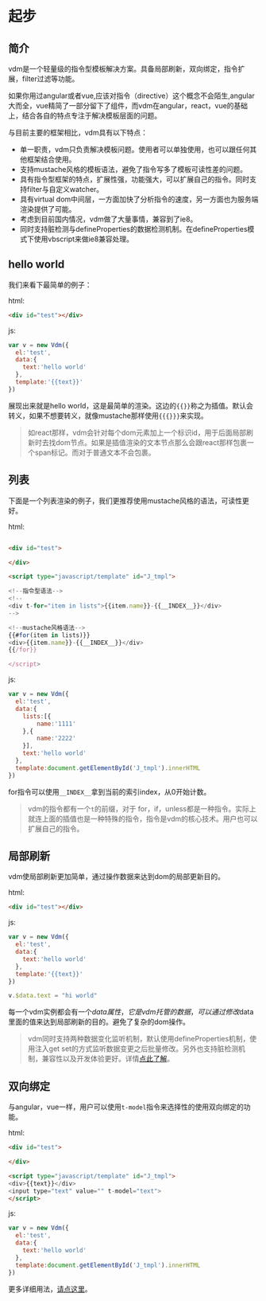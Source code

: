 # 起步

## 简介

vdm是一个轻量级的指令型模板解决方案。具备局部刷新，双向绑定，指令扩展，filter过滤等功能。

如果你用过angular或者vue,应该对指令（directive）这个概念不会陌生,angular大而全，vue精简了一部分留下了组件，而vdm在angular，react，vue的基础上，结合各自的特点专注于解决模板层面的问题。

与目前主要的框架相比，vdm具有以下特点：

* 单一职责，vdm只负责解决模板问题。使用者可以单独使用，也可以跟任何其他框架结合使用。
* 支持mustache风格的模板语法，避免了指令写多了模板可读性差的问题。
* 具有指令型框架的特点，扩展性强，功能强大，可以扩展自己的指令。同时支持filter与自定义watcher。
* 具有virtual dom中间层，一方面加快了分析指令的速度，另一方面也为服务端渲染提供了可能。
* 考虑到目前国内情况，vdm做了大量事情，兼容到了ie8。
* 同时支持脏检测与defineProperties的数据检测机制。在defineProperties模式下使用vbscript来做ie8兼容处理。


## hello world

我们来看下最简单的例子：


html:

```html
<div id="test"></div>
```

js:

```js
var v = new Vdm({
  el:'test',
  data:{
    text:'hello world'
  },
  template:'{{text}}'
})

```
展现出来就是hello world，这是最简单的渲染。这边的`{{}}`称之为插值。默认会转义，如果不想要转义，就像mustache那样使用`{{{}}}`来实现。

> 如react那样，vdm会针对每个dom元素加上一个标识id，用于后面局部刷新时去找dom节点。如果是插值渲染的文本节点那么会跟react那样包裹一个span标记。而对于普通文本不会包裹。

## 列表

下面是一个列表渲染的例子，我们更推荐使用mustache风格的语法，可读性更好。




html:

```html

<div id="test">

</div>

<script type="javascript/template" id="J_tmpl">

<!--指令型语法-->
<!--
<div t-for="item in lists">{{item.name}}-{{__INDEX__}}</div>
-->

<!--mustache风格语法-->
{{#for(item in lists)}}
<div>{{item.name}}-{{__INDEX__}}</div>
{{/for}}

</script>

```

js:

```js
var v = new Vdm({
  el:'test',
  data:{
    lists:[{
        name:'1111'
    },{
        name:'2222'
    }],
    text:'hello world'
  },
  template:document.getElementById('J_tmpl').innerHTML
})


```

for指令可以使用`__INDEX__`拿到当前的索引index，从0开始计数。

> vdm的指令都有一个`t`的前缀，对于 for，if，unless都是一种指令。实际上就连上面的插值也是一种特殊的指令，指令是vdm的核心技术。用户也可以扩展自己的指令。

## 局部刷新

vdm使局部刷新更加简单，通过操作数据来达到dom的局部更新目的。




html:

```html
<div id="test"></div>
```

js:

```js
var v = new Vdm({
  el:'test',
  data:{
    text:'hello world'
  },
  template:'{{text}}'
})

v.$data.text = "hi world"

```

每一个vdm实例都会有一个$data属性，它是vdm托管的数据，可以通过修改$data里面的值来达到局部刷新的目的。避免了复杂的dom操作。


> vdm同时支持两种数据变化监听机制，默认使用defineProperties机制，使用注入get set的方式监听数据变更之后批量修改。另外也支持脏检测机制，兼容性以及开发体验更好。详情[点此了解](./doc.html#defineProperties)。




## 双向绑定

与angular，vue一样，用户可以使用`t-model`指令来选择性的使用双向绑定的功能。



html:

```html
<div id="test">

</div>

<script type="javascript/template" id="J_tmpl">
<div>{{text}}</div>
<input type="text" value="" t-model="text">
</script>
```

js:

```js
var v = new Vdm({
  el:'test',
  data:{
    text:'hello world'
  },
  template:document.getElementById('J_tmpl').innerHTML
})

```

更多详细用法，[请点这里](./doc.html)。



